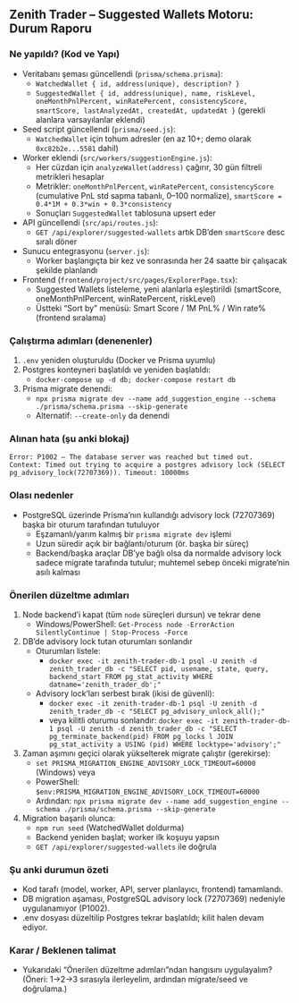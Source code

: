 ## Zenith Trader – Suggested Wallets Motoru: Durum Raporu

### Ne yapıldı? (Kod ve Yapı)
- Veritabanı şeması güncellendi (`prisma/schema.prisma`):
  - `WatchedWallet { id, address(unique), description? }`
  - `SuggestedWallet { id, address(unique), name, riskLevel, oneMonthPnlPercent, winRatePercent, consistencyScore, smartScore, lastAnalyzedAt, createdAt, updatedAt }` (gerekli alanlara varsayılanlar eklendi)
- Seed script güncellendi (`prisma/seed.js`):
  - `WatchedWallet` için tohum adresler (en az 10+; demo olarak `0xc82b2e...5581` dahil)
- Worker eklendi (`src/workers/suggestionEngine.js`):
  - Her cüzdan için `analyzeWallet(address)` çağırır, 30 gün filtreli metrikleri hesaplar
  - Metrikler: `oneMonthPnlPercent`, `winRatePercent`, `consistencyScore` (cumulative PnL std sapma tabanlı, 0–100 normalize), `smartScore = 0.4*1M + 0.3*win + 0.3*consistency`
  - Sonuçları `SuggestedWallet` tablosuna upsert eder
- API güncellendi (`src/api/routes.js`):
  - `GET /api/explorer/suggested-wallets` artık DB’den `smartScore` desc sıralı döner
- Sunucu entegrasyonu (`server.js`):
  - Worker başlangıçta bir kez ve sonrasında her 24 saatte bir çalışacak şekilde planlandı
- Frontend (`frontend/project/src/pages/ExplorerPage.tsx`):
  - Suggested Wallets listeleme, yeni alanlarla eşleştirildi (smartScore, oneMonthPnlPercent, winRatePercent, riskLevel)
  - Üstteki “Sort by” menüsü: Smart Score / 1M PnL% / Win rate% (frontend sıralama)

### Çalıştırma adımları (denenenler)
1) `.env` yeniden oluşturuldu (Docker ve Prisma uyumlu)
2) Postgres konteyneri başlatıldı ve yeniden başlatıldı:
   - `docker-compose up -d db; docker-compose restart db`
3) Prisma migrate denendi:
   - `npx prisma migrate dev --name add_suggestion_engine --schema ./prisma/schema.prisma --skip-generate`
   - Alternatif: `--create-only` da denendi

### Alınan hata (şu anki blokaj)
```
Error: P1002 – The database server was reached but timed out.
Context: Timed out trying to acquire a postgres advisory lock (SELECT pg_advisory_lock(72707369)). Timeout: 10000ms
```

### Olası nedenler
- PostgreSQL üzerinde Prisma’nın kullandığı advisory lock (72707369) başka bir oturum tarafından tutuluyor
  - Eşzamanlı/yarım kalmış bir `prisma migrate dev` işlemi
  - Uzun süredir açık bir bağlantı/oturum (ör. başka bir süreç)
  - Backend/başka araçlar DB’ye bağlı olsa da normalde advisory lock sadece migrate tarafında tutulur; muhtemel sebep önceki migrate’nin asılı kalması

### Önerilen düzeltme adımları
1) Node backend’i kapat (tüm `node` süreçleri dursun) ve tekrar dene
   - Windows/PowerShell: `Get-Process node -ErrorAction SilentlyContinue | Stop-Process -Force`
2) DB’de advisory lock tutan oturumları sonlandır
   - Oturumları listele:
     - `docker exec -it zenith-trader-db-1 psql -U zenith -d zenith_trader_db -c "SELECT pid, usename, state, query, backend_start FROM pg_stat_activity WHERE datname='zenith_trader_db';"`
   - Advisory lock’ları serbest bırak (ikisi de güvenli):
     - `docker exec -it zenith-trader-db-1 psql -U zenith -d zenith_trader_db -c "SELECT pg_advisory_unlock_all();"`
     - veya kilitli oturumu sonlandır:
       `docker exec -it zenith-trader-db-1 psql -U zenith -d zenith_trader_db -c "SELECT pg_terminate_backend(pid) FROM pg_locks l JOIN pg_stat_activity a USING (pid) WHERE locktype='advisory';"`
3) Zaman aşımını geçici olarak yükselterek migrate çalıştır (gerekirse):
   - `set PRISMA_MIGRATION_ENGINE_ADVISORY_LOCK_TIMEOUT=60000` (Windows) veya
   - PowerShell: `$env:PRISMA_MIGRATION_ENGINE_ADVISORY_LOCK_TIMEOUT=60000`
   - Ardından: `npx prisma migrate dev --name add_suggestion_engine --schema ./prisma/schema.prisma --skip-generate`
4) Migration başarılı olunca:
   - `npm run seed` (WatchedWallet doldurma)
   - Backend yeniden başlat; worker ilk koşuyu yapsın
   - `GET /api/explorer/suggested-wallets` ile doğrula

### Şu anki durumun özeti
- Kod tarafı (model, worker, API, server planlayıcı, frontend) tamamlandı.
- DB migration aşaması, PostgreSQL advisory lock (72707369) nedeniyle uygulanamıyor (P1002).
- .env dosyası düzeltilip Postgres tekrar başlatıldı; kilit halen devam ediyor.

### Karar / Beklenen talimat
- Yukarıdaki “Önerilen düzeltme adımları”ndan hangısını uygulayalım? (Öneri: 1→2→3 sırasıyla ilerleyelim, ardından migrate/seed ve doğrulama.)


